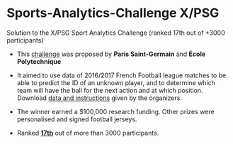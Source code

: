 # Sports-Analytics-Challenge X/PSG
Solution to the X/PSG Sport Analytics Challenge (ranked 17th out of +3000 participants) 

* This [challenge](https://www.agorize.com/en/challenges/xpsg) was proposed by **Paris Saint-Germain** and **École Polytechnique**

* It aimed to use data of 2016/2017 French Football league matches to be able to predict the ID of an unknown player, and to determine which team will have the ball for the next action and at which position.
Download [data and instructions](https://drive.google.com/open?id=1rrwnEpohRVT89SKx-vZmJPwjIpMSUlnP) given by the organizers.

* The winner earned a $100,000 research funding. Other prizes were personalised and signed football jerseys.

* Ranked [**17th**](https://www.agorize.com/fr/challenges/xpsg/pages/finale) out of more than 3000 participants.
